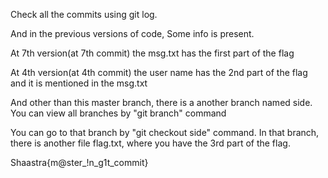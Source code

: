 Check all the commits using git log.

And in the previous versions of code, Some info is present.

At 7th version(at 7th commit) the msg.txt has the first part of the flag

At 4th version(at 4th commit) the user name has the 2nd part of the flag and it is mentioned in the msg.txt

And other than this master branch, there is a another branch named side. You can view all branches by "git branch" command

You can go to that branch by "git checkout side" command. In that branch, there is another file flag.txt, where you have the 3rd part of the flag.

Shaastra{m@ster_!n_g1t_commit}

